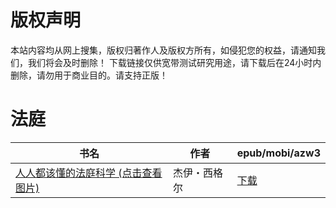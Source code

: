 # 版权声明

本站内容均从网上搜集，版权归著作人及版权方所有，如侵犯您的权益，请通知我们，我们将会及时删除！ 下载链接仅供宽带测试研究用途，请下载后在24小时内删除，请勿用于商业目的。请支持正版！

# 法庭

| 书名 | 作者 | epub/mobi/azw3 |
| --- | --- | --- |
| [人人都该懂的法庭科学 (点击查看图片)](https://www.dushupai.com/attachment/2024/06/07/f926af9d7924c43b.jpg) | 杰伊・西格尔 | [下载](https://url89.ctfile.com/f/31084289-1357035709-076131?p=8866) |
